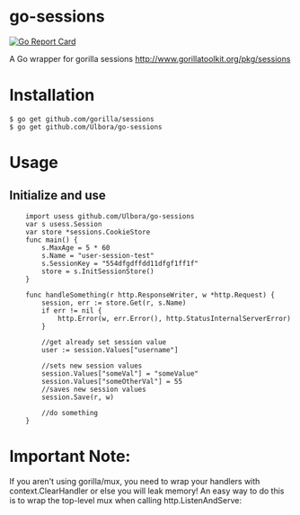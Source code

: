 go-sessions 
==============

[![Go Report Card](https://goreportcard.com/badge/github.com/Ulbora/go-sessions)](https://goreportcard.com/report/github.com/Ulbora/go-sessions)

A Go wrapper for gorilla sessions
http://www.gorillatoolkit.org/pkg/sessions

# Installation

```
$ go get github.com/gorilla/sessions
$ go get github.com/Ulbora/go-sessions

```

# Usage

## Initialize and use
```
    import usess github.com/Ulbora/go-sessions
    var s usess.Session
    var store *sessions.CookieStore
    func main() {
	    s.MaxAge = 5 * 60
	    s.Name = "user-session-test"
	    s.SessionKey = "554dfgdffdd11dfgf1ff1f"
        store = s.InitSessionStore()
    }

    func handleSomething(r http.ResponseWriter, w *http.Request) {	    
        session, err := store.Get(r, s.Name)
	    if err != nil {
		    http.Error(w, err.Error(), http.StatusInternalServerError)
	    }

        //get already set session value        
	    user := session.Values["username"]

        //sets new session values
        session.Values["someVal"] = "someValue"
        session.Values["someOtherVal"] = 55
        //saves new session values
        session.Save(r, w)

        //do something
    }
```

# Important Note:
If you aren't using gorilla/mux, you need to wrap your handlers with context.ClearHandler or else you will leak memory! An easy way to do this is to wrap the top-level mux when calling http.ListenAndServe: